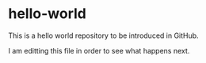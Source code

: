 # hello-world
This is a hello world repository to be introduced in GitHub.

I am editting this file in order to see what happens next.
